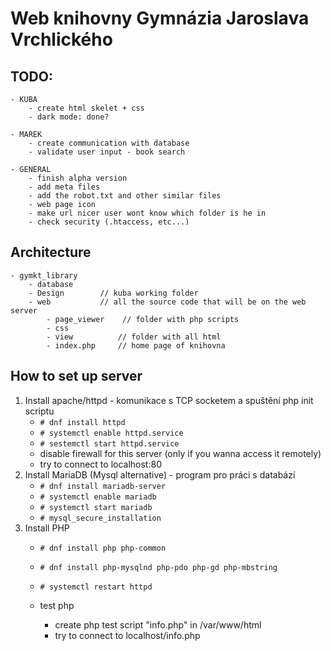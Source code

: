 # Web knihovny Gymnázia Jaroslava Vrchlického

## TODO:
	- KUBA
		- create html skelet + css
		- dark mode: done?

	- MAREK
	    - create communication with database
		- validate user input - book search

	- GENERAL
		- finish alpha version
		- add meta files
		- add the robot.txt and other similar files
		- web page icon
		- make url nicer user wont know which folder is he in 
		- check security (.htaccess, etc...)

## Architecture
```
- gymkt_library
	- database
	- Design		// kuba working folder
	- web			// all the source code that will be on the web server
        - page_viewer    // folder with php scripts
        - css
        - view          // folder with all html
		- index.php	    // home page of knihovna
```

## How to set up server
1. Install apache/httpd - komunikace s TCP socketem a spuštění php init scriptu
	- `# dnf install httpd`
	- `# systemctl enable httpd.service`
	- `# sestemctl start httpd.service`
	- disable firewall for this server (only if you wanna access it remotely)
	- try to connect to localhost:80
2. Install MariaDB (Mysql alternative) - program pro práci s databází
	- `# dnf install mariadb-server`
	- `# systemctl enable mariadb`
	- `# systemctl start mariadb`
	- `# mysql_secure_installation`
3. Install PHP
	- `# dnf install php php-common`
	- `# dnf install php-mysqlnd php-pdo php-gd php-mbstring`

	- `# systemctl restart httpd`
	- test php
		- create php test script "info.php" in /var/www/html
		- try to connect to localhost/info.php
